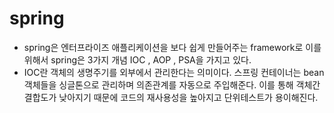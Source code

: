 # spring
* spring은 엔터프라이즈 애플리케이션을 보다 쉽게 만들어주는 framework로 이를 위해서 
spring은 3가지 개념 IOC , AOP , PSA을 가지고 있다.
* IOC란 객체의 생명주기를 외부에서 관리한다는 의미이다. 스프링 컨테이너는 bean객체들을 
싱글톤으로 관리하며 의존관계를 자동으로 주입해준다. 이를 통해 객체간 결합도가 낮아지기
때문에 코드의 재사용성을 높아지고 단위테스트가 용이해진다.


